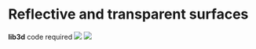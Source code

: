 # Reflective and transparent surfaces
**lib3d** code required
![](http://i.imgur.com/0neh6hy.png)
![](http://i.imgur.com/vgmu70o.png)
